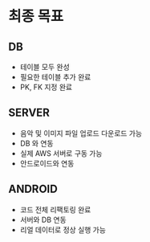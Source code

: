 # 최종 목표

## DB

* 테이블 모두 완성
* 필요한 테이블 추가 완료 
* PK, FK 지정 완료 

## SERVER

* 음악 및 이미지 파일 업로드 다운로드 가능
* DB 와 연동
* 실제 AWS 서버로 구동 가능
* 안드로이드와 연동 

## ANDROID

* 코드 전체 리팩토링 완료
* 서버와 DB 연동
* 리얼 데이터로 정상 실행 가능

